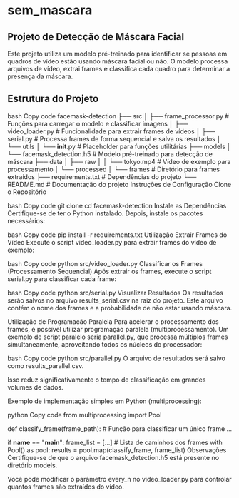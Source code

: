 # sem_mascara
## Projeto de Detecção de Máscara Facial
Este projeto utiliza um modelo pré-treinado para identificar se pessoas em quadros de vídeo estão usando máscara facial ou não. O modelo processa arquivos de vídeo, extrai frames e classifica cada quadro para determinar a presença da máscara.

## Estrutura do Projeto
bash
Copy code
facemask-detection
├── src
│   ├── frame_processor.py      # Funções para carregar o modelo e classificar imagens
│   ├── video_loader.py         # Funcionalidade para extrair frames de vídeos
│   ├── serial.py               # Processa frames de forma sequencial e salva os resultados
│   └── utils
│       └── __init__.py         # Placeholder para funções utilitárias
├── models
│   └── facemask_detection.h5   # Modelo pré-treinado para detecção de máscara
├── data
│   ├── raw
│   │   └── tokyo.mp4           # Vídeo de exemplo para processamento
│   └── processed
│       └── frames              # Diretório para frames extraídos
├── requirements.txt            # Dependências do projeto
└── README.md                   # Documentação do projeto
Instruções de Configuração
Clone o Repositório

bash
Copy code
git clone <repository-url>
cd facemask-detection
Instale as Dependências
Certifique-se de ter o Python instalado. Depois, instale os pacotes necessários:

bash
Copy code
pip install -r requirements.txt
Utilização
Extrair Frames do Vídeo
Execute o script video_loader.py para extrair frames do vídeo de exemplo:

bash
Copy code
python src/video_loader.py
Classificar os Frames (Processamento Sequencial)
Após extrair os frames, execute o script serial.py para classificar cada frame:

bash
Copy code
python src/serial.py
Visualizar Resultados
Os resultados serão salvos no arquivo results_serial.csv na raiz do projeto. Este arquivo contém o nome dos frames e a probabilidade de não estar usando máscara.

Utilização de Programação Paralela
Para acelerar o processamento dos frames, é possível utilizar programação paralela (multiprocessamento). Um exemplo de script paralelo seria parallel.py, que processa múltiplos frames simultaneamente, aproveitando todos os núcleos do processador:

bash
Copy code
python src/parallel.py
O arquivo de resultados será salvo como results_parallel.csv.

Isso reduz significativamente o tempo de classificação em grandes volumes de dados.

Exemplo de implementação simples em Python (multiprocessing):

python
Copy code
from multiprocessing import Pool

def classify_frame(frame_path):
    # Função para classificar um único frame
    ...

if __name__ == "__main__":
    frame_list = [...]  # Lista de caminhos dos frames
    with Pool() as pool:
        results = pool.map(classify_frame, frame_list)
Observações
Certifique-se de que o arquivo facemask_detection.h5 está presente no diretório models.

Você pode modificar o parâmetro every_n no video_loader.py para controlar quantos frames são extraídos do vídeo.
